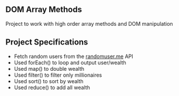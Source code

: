 ## DOM Array Methods

Project to work with high order array methods and DOM manipulation

## Project Specifications

- Fetch random users from the [randomuser.me](https://randomuser.me) API
- Used forEach() to loop and output user/wealth
- Used map() to double wealth
- Used filter() to filter only millionaires
- Used sort() to sort by wealth
- Used reduce() to add all wealth
